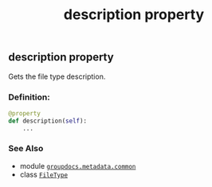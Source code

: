 ﻿---
title: description property
second_title: GroupDocs.Metadata for Python via .NET API References
description: 
type: docs
url: /python-net/groupdocs.metadata.common/filetype/description/
is_root: false
weight: 1130
---

## description property


Gets the file type description.
### Definition:
```python
@property
def description(self):
    ...
```

### See Also
* module [`groupdocs.metadata.common`](../../)
* class [`FileType`](/metadata/python-net/groupdocs.metadata.common/filetype)
